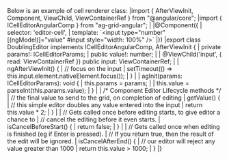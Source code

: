 <framework-specific-section frameworks="angular">
Below is an example of cell renderer class:

<snippet transform={false}>
|import { AfterViewInit, Component, ViewChild, ViewContainerRef } from "@angular/core";
|import { ICellEditorAngularComp } from "ag-grid-angular";
|
|@Component({
|    selector: 'editor-cell',
|    template: `&lt;input type="number" [(ngModel)]="value" #input style="width: 100%" />`
|})
|export class DoublingEditor implements ICellEditorAngularComp, AfterViewInit {
|    private params!: ICellEditorParams; 
|    public value!: number;
|
|    @ViewChild('input', { read: ViewContainerRef }) public input: ViewContainerRef;
|
|    ngAfterViewInit() {
|        // focus on the input
|        setTimeout(() => this.input.element.nativeElement.focus());
|    }
|
|    agInit(params: ICellEditorParams): void {
|        this.params = params;
|
|        this.value = parseInt(this.params.value);
|    }
|
|    /* Component Editor Lifecycle methods */
|    // the final value to send to the grid, on completion of editing
|    getValue() {
|        // this simple editor doubles any value entered into the input
|        return this.value * 2;
|    }
|
|    // Gets called once before editing starts, to give editor a chance to
|    // cancel the editing before it even starts.
|    isCancelBeforeStart() {
|        return false;
|    }
|
|    // Gets called once when editing is finished (eg if Enter is pressed).
|    // If you return true, then the result of the edit will be ignored.
|    isCancelAfterEnd() {
|        // our editor will reject any value greater than 1000
|        return this.value > 1000;
|    }
|}
</snippet>
</framework-specific-section>